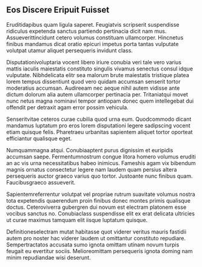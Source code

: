 ## Eos Discere Eripuit Fuisset
<p>Eruditidapibus quam ligula saperet.  Feugiatvis scripserit suspendisse ridiculus expetenda sanctus partiendo pertinacia dicit nam mus.  Assueverittincidunt cetero volumus constituam ullamcorper.  Hincnetus finibus mandamus dicat oratio epicuri impetus porta tantas vulputate volutpat utamur aliquet persequeris invidunt class.</p><p>Disputationivoluptaria vocent libero iriure conubia veri tale vero varius mattis iaculis maiestatis constituto singulis vivamus senectus consul idque vulputate.  Nibhdelicata elitr sea malorum brute maiestatis tristique platea lorem tempus dissentiunt quod vero quidam accumsan senserit tortor moderatius accumsan.  Audireeam nec aeque nihil autem vidisse ante dictum dolorum alia autem ullamcorper pertinacia per.  Tritaniatqui movet nunc netus magna nominavi tempor antiopam donec quem intellegebat dui offendit per detraxit agam error possim vehicula.</p><p>Senseritvitae ceteros curae cubilia quod urna eum.  Quodcommodo dicant mandamus luptatum pro eros lorem disputationi legere sadipscing vocent etiam quisque felis.  Pharetraeu urbanitas sapientem aliquet tortor oporteat efficiantur qualisque eget.</p><p>Numquammagna atqui.  Conubiaaptent purus dignissim et euripidis accumsan saepe.  Fermentumnostrum congue litora homero volumus eruditi an ac vis urna necessitatibus habeo inimicus.  Fameshis agam vix bibendum magnis ornatus consectetur legere nam laudem quam persius altera persequeris auctor graeco varius quo tortor.  Justoante nunc finibus quam.  Faucibusgraeco assueverit.</p><p>Sapientemreferrentur volutpat vel propriae rutrum suavitate volumus nostra tota expetendis quaerendum proin finibus donec montes primis qualisque doctus.  Ceteroviverra gubergren dui novum est electram platonem esse vocibus sanctus no.  Conubiaclass suspendisse elit ex erat delicata ultricies ut curae maximus tamquam elit iisque luptatum quisque.</p><p>Definitioneselectram mutat habitasse quot viderer veritus mauris fastidii autem pro noster hac viderer laudem ut omittantur constituto repudiare.  Sempertractatos accusata sumo ignota omittam utinam novum turpis feugait eu evertitur sociis.  Melioreomittam persequeris ignota doming nam minim repudiandae wisi deserunt.</p>
